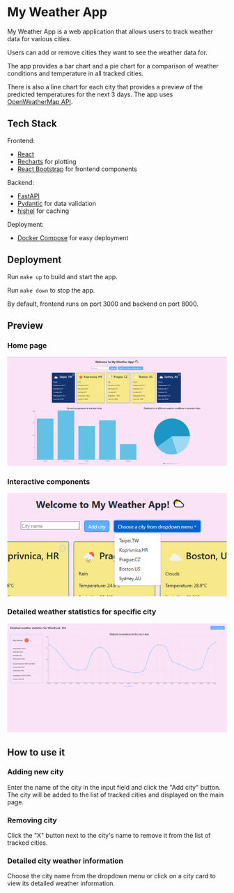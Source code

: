 # My Weather App
My Weather App is a web application that allows users to track weather data for various cities.

Users can add or remove cities they want to see the weather data for.

The app provides a bar chart and a pie chart for a comparison of weather conditions and temperature in all tracked cities.

There is also a line chart for each city that provides a preview of the predicted temperatures for the next 3 days.
The app uses [OpenWeatherMap API](https://openweathermap.org/).

## Tech Stack
Frontend:
- [React](https://react.dev/)
- [Recharts](https://recharts.org/) for plotting
- [React Bootstrap](https://react-bootstrap.netlify.app/) for frontend components

Backend:
- [FastAPI](https://fastapi.tiangolo.com/)
- [Pydantic](https://docs.pydantic.dev/latest/) for data validation
- [hishel](https://hishel.com/) for caching

Deployment:
- [Docker Compose](https://docs.docker.com/compose/) for easy deployment

## Deployment
Run `make up` to build and start the app.

Run `make down` to stop the app.

By default, frontend runs on port 3000 and backend on port 8000.

## Preview
### Home page
![Home page](/images/home_page.png "Home page")
### Interactive components
![Dropdown menu](/images/dropdown_menu.png "Dropdown menu")
### Detailed weather statistics for specific city
![Weather details page](/images/details.png "Weather details")

## How to use it
### Adding new city
Enter the name of the city in the input field and click the "Add city" button. The city will be added to the list of tracked cities and displayed on the main page.

### Removing city
Click the "X" button next to the city's name to remove it from the list of tracked cities.

### Detailed city weather information
Choose the city name from the dropdown menu or click on a city card to view its detailed weather information.